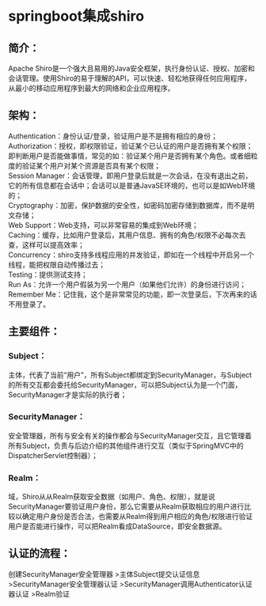 # springboot集成shiro
## 简介：
Apache Shiro是一个强大且易用的Java安全框架，执行身份认证、授权、加密和会话管理。使用Shiro的易于理解的API，可以快速、轻松地获得任何应用程序，从最小的移动应用程序到最大的网络和企业应用程序。
## 架构：
Authentication：身份认证/登录，验证用户是不是拥有相应的身份；<br>
Authorization：授权，即权限验证，验证某个已认证的用户是否拥有某个权限；即判断用户是否能做事情，常见的如：验证某个用户是否拥有某个角色。或者细粒度的验证某个用户对某个资源是否具有某个权限；<br>
Session Manager：会话管理，即用户登录后就是一次会话，在没有退出之前，它的所有信息都在会话中；会话可以是普通JavaSE环境的，也可以是如Web环境的；<br>
Cryptography：加密，保护数据的安全性，如密码加密存储到数据库，而不是明文存储；<br>
Web Support：Web支持，可以非常容易的集成到Web环境；<br>
Caching：缓存，比如用户登录后，其用户信息、拥有的角色/权限不必每次去查，这样可以提高效率；<br>
Concurrency：shiro支持多线程应用的并发验证，即如在一个线程中开启另一个线程，能把权限自动传播过去；<br>
Testing：提供测试支持；<br>
Run As：允许一个用户假装为另一个用户（如果他们允许）的身份进行访问；<br>
Remember Me：记住我，这个是非常常见的功能，即一次登录后，下次再来的话不用登录了。
## 主要组件：
### Subject：
主体，代表了当前“用户”，所有Subject都绑定到SecurityManager，与Subject的所有交互都会委托给SecurityManager，可以把Subject认为是一个门面，SecurityManager才是实际的执行者；
### SecurityManager：
安全管理器，所有与安全有关的操作都会与SecurityManager交互，且它管理着所有Subject，负责与后边介绍的其他组件进行交互（类似于SpringMVC中的DispatcherServlet控制器）；
### Realm：
域，Shiro从从Realm获取安全数据（如用户、角色、权限），就是说SecurityManager要验证用户身份，那么它需要从Realm获取相应的用户进行比较以确定用户身份是否合法，也需要从Realm得到用户相应的角色/权限进行验证用户是否能进行操作，可以把Realm看成DataSource，即安全数据源。
## 认证的流程：
创建SecurityManager安全管理器 >主体Subject提交认证信息 >SecurityManager安全管理器认证 >SecurityManager调用Authenticator认证器认证 >Realm验证
